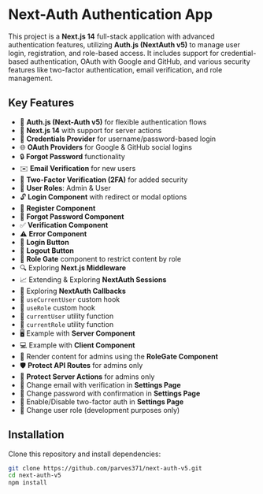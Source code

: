 # Next-Auth Authentication App

This project is a **Next.js 14** full-stack application with advanced authentication features, utilizing **Auth.js (NextAuth v5)** to manage user login, registration, and role-based access. It includes support for credential-based authentication, OAuth with Google and GitHub, and various security features like two-factor authentication, email verification, and role management.

## Key Features

- 🔐 **Auth.js (Next-Auth v5)** for flexible authentication flows
- 🚀 **Next.js 14** with support for server actions
- 🔑 **Credentials Provider** for username/password-based login
- 🌐 **OAuth Providers** for Google & GitHub social logins
- 🔒 **Forgot Password** functionality
- ✉️ **Email Verification** for new users
- 📱 **Two-Factor Verification (2FA)** for added security
- 👥 **User Roles**: Admin & User
- 🔓 **Login Component** with redirect or modal options
- 📝 **Register Component**
- 🤔 **Forgot Password Component**
- ✅ **Verification Component**
- ⚠️ **Error Component**
- 🔘 **Login Button**
- 🚪 **Logout Button**
- 🚧 **Role Gate** component to restrict content by role
- 🔍 Exploring **Next.js Middleware**
- 📈 Extending & Exploring **NextAuth Sessions**
- 🔄 Exploring **NextAuth Callbacks**
- 👤 `useCurrentUser` custom hook
- 🛂 `useRole` custom hook
- 🧑 `currentUser` utility function
- 👮 `currentRole` utility function
- 🖥️ Example with **Server Component**
- 💻 Example with **Client Component**
- 👑 Render content for admins using the **RoleGate Component**
- 🛡️ **Protect API Routes** for admins only
- 🔐 **Protect Server Actions** for admins only
- 📧 Change email with verification in **Settings Page**
- 🔑 Change password with confirmation in **Settings Page**
- 🔔 Enable/Disable two-factor auth in **Settings Page**
- 🔄 Change user role (development purposes only)

## Installation

Clone this repository and install dependencies:

```bash
git clone https://github.com/parves371/next-auth-v5.git
cd next-auth-v5
npm install



